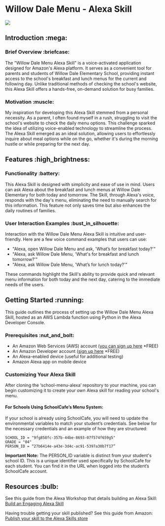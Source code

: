 <h1>Willow Dale Menu - Alexa Skill</h1> <img src="https://i.imgur.com/I4EbBQV.png"/>

<h2>Introduction :mega:</h2>

<h3>Brief Overview :briefcase:</h3>

<p>
The "Willow Dale Menu Alexa Skill" is a voice-activated application designed for Amazon's Alexa platform.
It serves as a convenient tool for parents and students of Willow Dale Elementary School, providing instant access to the school's breakfast and lunch menus for the current and following day. Unlike traditional methods of checking the school's website, this Alexa Skill offers a hands-free, on-demand solution for busy families.
</p>

<h3>Motivation :muscle:</h3>

<p>
My inspiration for developing this Alexa Skill stemmed from a personal necessity. As a parent, I often found myself in a rush, struggling to visit the school's website to check the daily menu options. This challenge sparked the idea of utilizing voice-enabled technology to streamline the process.
The Alexa Skill emerged as an ideal solution, allowing users to effortlessly inquire about meal options while on the go, whether it's during the morning hustle or while preparing for the next day.
</p>

<h2>Features :high_brightness:</h2>

<h3>Functionality :battery:</h3>
<p>
This Alexa Skill is designed with simplicity and ease of use in mind. Users can ask Alexa about the breakfast and lunch menus at Willow Dale Elementary for both today and tomorrow. The Skill, through Alexa's voice, responds with the day's menu, eliminating the need to manually search for this information. This feature not only saves time but also enhances the daily routines of families.
</p>

<h3>User Interaction Examples :bust_in_silhouette:</h3>

<p>
Interaction with the Willow Dale Menu Alexa Skill is intuitive and user-friendly. Here are a few voice command examples that users can use:

* "Alexa, open Willow Dale Menu and ask, 'What’s for breakfast today?'"
* "Alexa, ask Willow Dale Menu, 'What's for breakfast and lunch tomorrow?'"
* "Alexa, ask Willow Dale Menu, 'What’s for lunch today?'"

These commands highlight the Skill's ability to provide quick and relevant menu information for both today and the next day, catering to the immediate needs of the users.
</p>

<h2>Getting Started :running:</h2>

<p>This guide outlines the process of setting up the Willow Dale Menu Alexa Skill, hosted as an AWS Lambda function using Python in the Alexa Developer Console.</p>

<h3>Prerequisites :nut_and_bolt:</h3>

* An Amazon Web Services (AWS) account (<a href="https://aws.amazon.com/free/?trk=78b916d7-7c94-4cab-98d9-0ce5e648dd5f&sc_channel=ps&s_kwcid=AL!4422!3!432339156165!e!!g!!create%20aws%20account&ef_id=Cj0KCQiAic6eBhCoARIsANlox86TYDv0SwS8ZeHSBz83fubw5sXAhH_TBkWOhPDbwLqhL2emHYOICfgaAhIMEALw_wcB:G:s&s_kwcid=AL!4422!3!432339156165!e!!g!!create%20aws%20account&all-free-tier.sort-by=item.additionalFields.SortRank&all-free-tier.sort-order=asc&awsf.Free%20Tier%20Types=*all&awsf.Free%20Tier%20Categories=*all">you can sign up here</a> *FREE)
* An Amazon Developer account (<a href="https://developer.amazon.com/en-US/docs/alexa/ask-overviews/create-developer-account.html">sign up here</a> *FREE)
* An Alexa-enabled device (useful for additional testing)
* Amazon Alexa app on mobile device

<h3>Customizing Your Alexa Skill</h3>

<p>
After cloning the ‘school-menu-alexa’ repository to your machine, you can begin customizing it to create your own Alexa skill for reading your school's menu.

<h4>For Schools Using SchoolCafe’s Menu System:</h4>

If your school is already using SchoolCafe, you will need to update the environmental variables to match your student’s credentials. See below for the necessary credentials and an example of how they are structured:

```
SCHOOL_ID = "9fg858fc-357b-44be-8693-07f574f659g5"
GRADE = "04"
PERSON_ID = “27b6414e-a43e-3d4c-ac91-5397a30b7f17”

```

<strong>Important Note:</strong> The PERSON_ID variable is distinct from your student's school ID. This is a unique identifier used specifically by SchoolCafe for each student. You can find it in the URL when logged into the student’s SchoolCafe account.

</p>



<h2>Resources :bulb:</h2>
See this guide from the Alexa Workshop that details building an Alexa Skill: <a href="https://developer.amazon.com/en-US/docs/alexa/workshops/build-an-engaging-skill/get-started/index.html?sc_category=Paid&sc_channel=SEM&sc_campaign=ASK-cta-q2-23&sc_publisher=GO&sc_content=Banner&sc_detail=GetStarted&sc_funnel=Awareness&sc_country=WW&sc_medium=Paid_SEM_ASK-cta-q2-23_GO_Banner_GetStarted_Awareness_WW_Skill_Builders&sc_segment=Skill_Builders&sc_keyword=how%20to%20create%20alexa%20skill&gclid=Cj0KCQjwuLShBhC_ARIsAFod4fJMfzQiVFRE34seCYRCDpbo9RxNJzfkMDDzdMcFCnRoQUFd9VTGDj4aAomqEALw_wcB">Build an Engaging Alexa Skill</a>

Having trouble getting your skill published? See this guide from Amazon: <a href="https://blueprints.amazon.com/help/publish-your-skill">Publish your skill to the Alexa Skills store</a>
